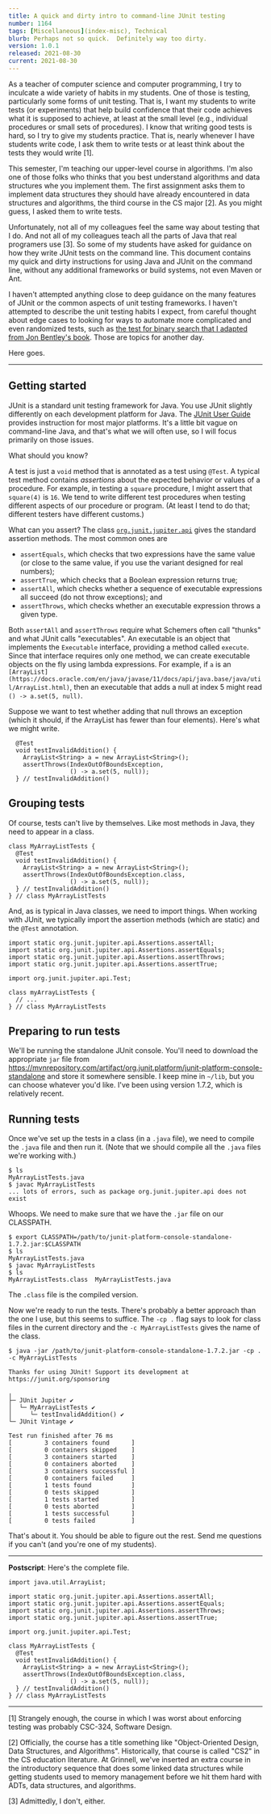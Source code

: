 ```yaml
---
title: A quick and dirty intro to command-line JUnit testing
number: 1164
tags: [Miscellaneous](index-misc), Technical
blurb: Perhaps not so quick.  Definitely way too dirty.
version: 1.0.1
released: 2021-08-30
current: 2021-08-30
---
```

As a teacher of computer science and computer programming, I try
to inculcate a wide variety of habits in my students.  One of those
is testing, particularly some forms of unit testing.  That is, I
want my students to write tests (or experiments) that help build
confidence that their code achieves what it is supposed to achieve,
at least at the small level (e.g., individual procedures or small
sets of procedures).  I know that writing good tests is hard, so
I try to give my students practice.  That is, nearly whenever I have
students write code, I ask them to write tests or at least think about
the tests they would write [1].

This semester, I'm teaching our upper-level course in algorithms.
I'm also one of those folks who thinks that you best understand
algorithms and data structures whe you implement them.  The first
assignment asks them to implement data structures they should have
already encountered in data structures and algorithms, the third
course in the CS major [2].  As you might guess, I asked them to
write tests.

Unfortunately, not all of my colleagues feel the same way about
testing that I do.  And not all of my colleagues teach all the parts
of Java that real programers use [3].  So some of my students have
asked for guidance on how they write JUnit tests on the command
line.  This document contains my quick and dirty instructions for
using Java and JUnit on the command line, without any additional
frameworks or build systems, not even Maven or Ant.

I haven't attempted anything close to deep guidance on the many features
of JUnit or the common aspects of unit testing frameworks.  I haven't
attempted to describe the unit testing habits I expect, from careful
thought about edge cases to looking for ways to automate more
complicated and even randomized tests, such as [the test for binary
search that I adapted from Jon Bentley's book](cnix-binary-search-2).
Those are topics for another day.

Here goes.

---

Getting started
---------------

JUnit is a standard unit testing framework for Java.  You use JUnit
slightly differently on each development platform for Java.  The 
[JUnit User Guide](https://junit.org/junit5/docs/current/user-guide/)
provides instruction for most major platforms.  It's a little bit
vague on command-line Java, and that's what we will often use, so
I will focus primarily on those issues.

What should you know?

A test is just a `void` method that is annotated as a test using `@Test`.
A typical test method contains *assertions* about the expected behavior
or values of a procedure.  For example, in testing a `square` procedure,
I might assert that `square(4)` is `16`.  We tend to write different
test procedures when testing different aspects of our procedure or program.
(At least I tend to do that; different testers have different customs.)

What can you assert?  The class [`org.junit.jupiter.api`](https://junit.org/junit5/docs/5.7.2/api/org.junit.jupiter.api/org/junit/jupiter/api/Assertions.html)
gives the standard assertion methods.  The most common ones are

* `assertEquals`, which checks that two expressions have the same value (or close to the same value, if you use the variant designed for real numbers);
* `assertTrue`, which checks that a Boolean expression returns true;
* `assertAll`, which checks whether a sequence of executable expressions
  all succeed (do not throw exceptions); and
* `assertThrows`, which checks whether an executable expression throws
  a given type.

Both `assertAll` and `assertThrows` require what Schemers often
call "thunks" and what JUnit calls "executables".  An executable
is an object that implements the `Executable` interface, providing
a method called `execute`.  Since that interface requires only one
method, we can create executable objects on the fly using lambda
expressions.  For example, if `a` is an `[ArrayList](https://docs.oracle.com/en/java/javase/11/docs/api/java.base/java/util/ArrayList.html)`, then
an executable that adds a null at index 5 might read
`() -> a.set(5, null)`.

Suppose we want to test whether adding that null throws an exception (which
it should, if the ArrayList has fewer than four elements).  Here's what we
might write.

```
  @Test
  void testInvalidAddition() {
    ArrayList<String> a = new ArrayList<String>();
    assertThrows(IndexOutOfBoundsException,
                 () -> a.set(5, null));
  } // testInvalidAddition()
```

Grouping tests
--------------

Of course, tests can't live by themselves.  Like most methods in Java,
they need to appear in a class.  

```
class MyArrayListTests {
  @Test
  void testInvalidAddition() {
    ArrayList<String> a = new ArrayList<String>();
    assertThrows(IndexOutOfBoundsException.class,
                 () -> a.set(5, null));
  } // testInvalidAddition()
} // class MyArrayListTests
```

And, as is typical in Java classes, we need to import things.  When
working with JUnit, we typically import the assertion methods (which
are static) and the `@Test` annotation.

```
import static org.junit.jupiter.api.Assertions.assertAll;
import static org.junit.jupiter.api.Assertions.assertEquals;
import static org.junit.jupiter.api.Assertions.assertThrows;
import static org.junit.jupiter.api.Assertions.assertTrue;

import org.junit.jupiter.api.Test;

class myArrayListTests {
  // ...
} // class MyArrayListTests
```
Preparing to run tests
----------------------

We'll be running the standalone JUnit console.  You'll need to
download the appropriate `jar` file from
<https://mvnrepository.com/artifact/org.junit.platform/junit-platform-console-standalone>
and store it somewhere sensible.  I keep mine in `~/lib`, but you
can choose whatever you'd like.  I've been using version 1.7.2,
which is relatively recent.

Running tests
-------------

Once we've set up the tests in a class (in a `.java` file), we need to 
compile the `.java` file and then run it.  (Note that we should compile
all the `.java` files we're working with.)

```
$ ls
MyArrayListTests.java
$ javac MyArrayListTests
... lots of errors, such as package org.junit.jupiter.api does not exist
```

Whoops.  We need to make sure that we have the `.jar` file on our CLASSPATH.

```
$ export CLASSPATH=/path/to/junit-platform-console-standalone-1.7.2.jar:$CLASSPATH
$ ls
MyArrayListTests.java
$ javac MyArrayListTests
$ ls
MyArrayListTests.class  MyArrayListTests.java
```

The `.class` file is the compiled version.

Now we're ready to run the tests.  There's probably a better approach than the one I use, but this seems to suffice.  The `-cp .` flag says to look for class files in the current directory and the `-c MyArrayListTests` gives the name of the class.

```
$ java -jar /path/to/junit-platform-console-standalone-1.7.2.jar -cp . -c MyArrayListTests

Thanks for using JUnit! Support its development at https://junit.org/sponsoring

╷
├─ JUnit Jupiter ✔
│  └─ MyArrayListTests ✔
│     └─ testInvalidAddition() ✔
└─ JUnit Vintage ✔

Test run finished after 76 ms
[         3 containers found      ]
[         0 containers skipped    ]
[         3 containers started    ]
[         0 containers aborted    ]
[         3 containers successful ]
[         0 containers failed     ]
[         1 tests found           ]
[         0 tests skipped         ]
[         1 tests started         ]
[         0 tests aborted         ]
[         1 tests successful      ]
[         0 tests failed          ]
```

That's about it.  You should be able to figure out the rest.  Send me questions if you can't (and you're one of my students).

---

**Postscript**: Here's the complete file.

```
import java.util.ArrayList;

import static org.junit.jupiter.api.Assertions.assertAll;
import static org.junit.jupiter.api.Assertions.assertEquals;
import static org.junit.jupiter.api.Assertions.assertThrows;
import static org.junit.jupiter.api.Assertions.assertTrue;

import org.junit.jupiter.api.Test;

class MyArrayListTests {
  @Test
  void testInvalidAddition() {
    ArrayList<String> a = new ArrayList<String>();
    assertThrows(IndexOutOfBoundsException.class,
                 () -> a.set(5, null));
  } // testInvalidAddition()
} // class MyArrayListTests
```

---

[1] Strangely enough, the course in which I was worst about enforcing
testing was probably CSC-324, Software Design.

[2] Officially, the course has a title something like "Object-Oriented
Design, Data Structures, and Algorithms".  Historically, that course
is called "CS2" in the CS education literature.  At Grinnell, we've
inserted an extra course in the introductory sequence that does some
linked data structures while getting students used to memory management
before we hit them hard with ADTs, data structures, and algorithms.

[3] Admittedly, I don't, either.

